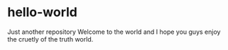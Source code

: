 # hello-world
Just another repository
Welcome to the world and I hope you guys enjoy the cruetly of the truth world.

